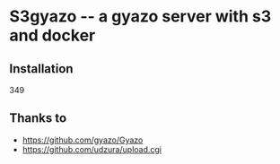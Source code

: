 # S3gyazo -- a gyazo server with s3 and docker

## Installation
349

## Thanks to

* https://github.com/gyazo/Gyazo
* https://github.com/udzura/upload.cgi

